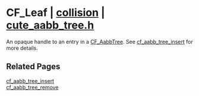 # CF_Leaf | [collision](https://github.com/RandyGaul/cute_framework/blob/master/docs/collision_readme.md) | [cute_aabb_tree.h](https://github.com/RandyGaul/cute_framework/blob/master/include/cute_aabb_tree.h)

An opaque handle to an entry in a [CF_AabbTree](https://github.com/RandyGaul/cute_framework/blob/master/docs/collision/cf_aabbtree.md). See [cf_aabb_tree_insert](https://github.com/RandyGaul/cute_framework/blob/master/docs/collision/cf_aabb_tree_insert.md) for more details.

## Related Pages

[cf_aabb_tree_insert](https://github.com/RandyGaul/cute_framework/blob/master/docs/collision/cf_aabb_tree_insert.md)  
[cf_aabb_tree_remove](https://github.com/RandyGaul/cute_framework/blob/master/docs/collision/cf_aabb_tree_remove.md)  

